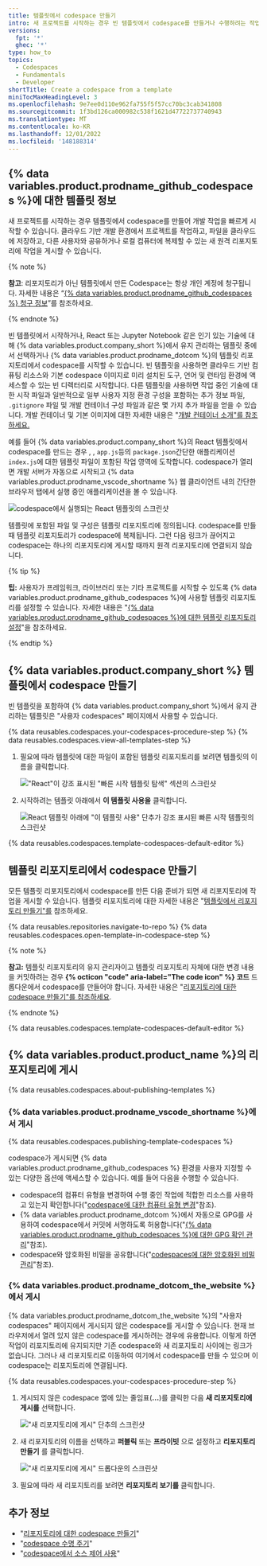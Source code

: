 ```yaml
---
title: 템플릿에서 codespace 만들기
intro: 새 프로젝트를 시작하는 경우 빈 템플릿에서 codespace를 만들거나 수행하려는 작업 유형에 맞게 특별히 설계된 템플릿을 선택할 수 있습니다.
versions:
  fpt: '*'
  ghec: '*'
type: how_to
topics:
  - Codespaces
  - Fundamentals
  - Developer
shortTitle: Create a codespace from a template
miniTocMaxHeadingLevel: 3
ms.openlocfilehash: 9e7ee0d110e962fa755f5f57cc70bc3cab341808
ms.sourcegitcommit: 1f3bd126ca000982c538f1621d47722737740943
ms.translationtype: MT
ms.contentlocale: ko-KR
ms.lasthandoff: 12/01/2022
ms.locfileid: '148188314'
---
```

## {% data variables.product.prodname_github_codespaces %}에 대한 템플릿 정보

새 프로젝트를 시작하는 경우 템플릿에서 codespace를 만들어 개발 작업을 빠르게 시작할 수 있습니다. 클라우드 기반 개발 환경에서 프로젝트를 작업하고, 파일을 클라우드에 저장하고, 다른 사용자와 공유하거나 로컬 컴퓨터에 복제할 수 있는 새 원격 리포지토리에 작업을 게시할 수 있습니다.

{% note %}

**참고**: 리포지토리가 아닌 템플릿에서 만든 Codespace는 항상 개인 계정에 청구됩니다. 자세한 내용은 “[{% data variables.product.prodname_github_codespaces %} 청구 정보](/billing/managing-billing-for-github-codespaces/about-billing-for-github-codespaces)”를 참조하세요.

{% endnote %}

빈 템플릿에서 시작하거나, React 또는 Jupyter Notebook 같은 인기 있는 기술에 대해 {% data variables.product.company_short %}에서 유지 관리하는 템플릿 중에서 선택하거나 {% data variables.product.prodname_dotcom %}의 템플릿 리포지토리에서 codespace를 시작할 수 있습니다. 빈 템플릿을 사용하면 클라우드 기반 컴퓨팅 리소스와 기본 codespace 이미지로 미리 설치된 도구, 언어 및 런타임 환경에 액세스할 수 있는 빈 디렉터리로 시작합니다. 다른 템플릿을 사용하면 작업 중인 기술에 대한 시작 파일과 일반적으로 일부 사용자 지정 환경 구성을 포함하는 추가 정보 파일, `.gitignore` 파일 및 개발 컨테이너 구성 파일과 같은 몇 가지 추가 파일을 얻을 수 있습니다. 개발 컨테이너 및 기본 이미지에 대한 자세한 내용은 "[개발 컨테이너 소개"를 참조하세요.](/codespaces/setting-up-your-project-for-codespaces/introduction-to-dev-containers)

예를 들어 {% data variables.product.company_short %}의 React 템플릿에서 codespace를 만드는 경우 , , `app.js`등의 `package.json`간단한 애플리케이션`index.js`에 대한 템플릿 파일이 포함된 작업 영역에 도착합니다. codespace가 열리면 개발 서버가 자동으로 시작되고 {% data variables.product.prodname_vscode_shortname %} 웹 클라이언트 내의 간단한 브라우저 탭에서 실행 중인 애플리케이션을 볼 수 있습니다.

![codespace에서 실행되는 React 템플릿의 스크린샷](/assets/images/help/codespaces/react-template.png)

템플릿에 포함된 파일 및 구성은 템플릿 리포지토리에 정의됩니다. codespace를 만들 때 템플릿 리포지토리가 codespace에 복제됩니다. 그런 다음 링크가 끊어지고 codespace는 하나의 리포지토리에 게시할 때까지 원격 리포지토리에 연결되지 않습니다. 

{% tip %}

**팁:** 사용자가 프레임워크, 라이브러리 또는 기타 프로젝트를 시작할 수 있도록 {% data variables.product.prodname_github_codespaces %}에 사용할 템플릿 리포지토리를 설정할 수 있습니다. 자세한 내용은 "[{% data variables.product.prodname_github_codespaces %}에 대한 템플릿 리포지토리 설정](/codespaces/setting-up-your-project-for-codespaces/setting-up-a-template-repository-for-github-codespaces)"을 참조하세요.

{% endtip %}

## {% data variables.product.company_short %} 템플릿에서 codespace 만들기

빈 템플릿을 포함하여 {% data variables.product.company_short %}에서 유지 관리하는 템플릿은 "사용자 codespaces" 페이지에서 사용할 수 있습니다.

{% data reusables.codespaces.your-codespaces-procedure-step %} {% data reusables.codespaces.view-all-templates-step %}
1. 필요에 따라 템플릿에 대한 파일이 포함된 템플릿 리포지토리를 보려면 템플릿의 이름을 클릭합니다.

   !["React"이 강조 표시된 "빠른 시작 템플릿 탐색" 섹션의 스크린샷](/assets/images/help/codespaces/react-template-name.png)

1. 시작하려는 템플릿 아래에서 **이 템플릿 사용을** 클릭합니다.
   
   ![React 템플릿 아래에 "이 템플릿 사용" 단추가 강조 표시된 빠른 시작 템플릿의 스크린샷](/assets/images/help/codespaces/react-template-button.png)

{% data reusables.codespaces.template-codespaces-default-editor %}

## 템플릿 리포지토리에서 codespace 만들기

모든 템플릿 리포지토리에서 codespace를 만든 다음 준비가 되면 새 리포지토리에 작업을 게시할 수 있습니다. 템플릿 리포지토리에 대한 자세한 내용은 "[템플릿에서 리포지토리 만들기"를](/repositories/creating-and-managing-repositories/creating-a-repository-from-a-template#about-repository-templates) 참조하세요.

{% data reusables.repositories.navigate-to-repo %} {% data reusables.codespaces.open-template-in-codespace-step %}

   {% note %}

   **참고:** 템플릿 리포지토리의 유지 관리자이고 템플릿 리포지토리 자체에 대한 변경 내용을 커밋하려는 경우 **{% octicon "code" aria-label="The code icon" %} 코드** 드롭다운에서 codespace를 만들어야 합니다. 자세한 내용은 "[리포지토리에 대한 codespace 만들기"를 참조하세요](/codespaces/developing-in-codespaces/creating-a-codespace-for-a-repository#creating-a-codespace-for-a-repository).

   {% endnote %}

{% data reusables.codespaces.template-codespaces-default-editor %}

## {% data variables.product.product_name %}의 리포지토리에 게시

{% data reusables.codespaces.about-publishing-templates %}

### {% data variables.product.prodname_vscode_shortname %}에서 게시 

{% data reusables.codespaces.publishing-template-codespaces %}

codespace가 게시되면 {% data variables.product.prodname_github_codespaces %} 환경을 사용자 지정할 수 있는 다양한 옵션에 액세스할 수 있습니다. 예를 들어 다음을 수행할 수 있습니다.

- codespace의 컴퓨터 유형을 변경하여 수행 중인 작업에 적합한 리소스를 사용하고 있는지 확인합니다("[codespace에 대한 컴퓨터 유형 변경](/codespaces/customizing-your-codespace/changing-the-machine-type-for-your-codespace)"참조).
- {% data variables.product.prodname_dotcom %}에서 자동으로 GPG를 사용하여 codespace에서 커밋에 서명하도록 허용합니다("[{% data variables.product.prodname_github_codespaces %}에 대한 GPG 확인 관리](/codespaces/managing-your-codespaces/managing-gpg-verification-for-github-codespaces)"참조).
- codespace와 암호화된 비밀을 공유합니다("[codespaces에 대한 암호화된 비밀 관리](/codespaces/managing-your-codespaces/managing-encrypted-secrets-for-your-codespaces)"참조).

### {% data variables.product.prodname_dotcom_the_website %}에서 게시 

{% data variables.product.prodname_dotcom_the_website %}의 "사용자 codespaces" 페이지에서 게시되지 않은 codespace를 게시할 수 있습니다. 현재 브라우저에서 열려 있지 않은 codespace를 게시하려는 경우에 유용합니다. 이렇게 하면 작업이 리포지토리에 유지되지만 기존 codespace와 새 리포지토리 사이에는 링크가 없습니다. 그러나 새 리포지토리로 이동하여 여기에서 codespace를 만들 수 있으며 이 codespace는 리포지토리에 연결됩니다.

{% data reusables.codespaces.your-codespaces-procedure-step %}
1. 게시되지 않은 codespace 옆에 있는 줄임표(**...**)를 클릭한 다음 **새 리포지토리에 게시를** 선택합니다.

   !["새 리포지토리에 게시" 단추의 스크린샷](/assets/images/help/codespaces/publish-to-new-repository.png)
1. 새 리포지토리의 이름을 선택하고 **퍼블릭** 또는 **프라이빗** 으로 설정하고 **리포지토리 만들기** 를 클릭합니다.

   !["새 리포지토리에 게시" 드롭다운의 스크린샷](/assets/images/help/codespaces/template-new-repository-settings.png)
1. 필요에 따라 새 리포지토리를 보려면 **리포지토리 보기를** 클릭합니다.

## 추가 정보

- "[리포지토리에 대한 codespace 만들기](/codespaces/developing-in-codespaces/creating-a-codespace-for-a-repository)"
- "[codespace 수명 주기](/codespaces/getting-started/the-codespace-lifecycle)"
- "[codespace에서 소스 제어 사용](/codespaces/developing-in-codespaces/using-source-control-in-your-codespace)"
